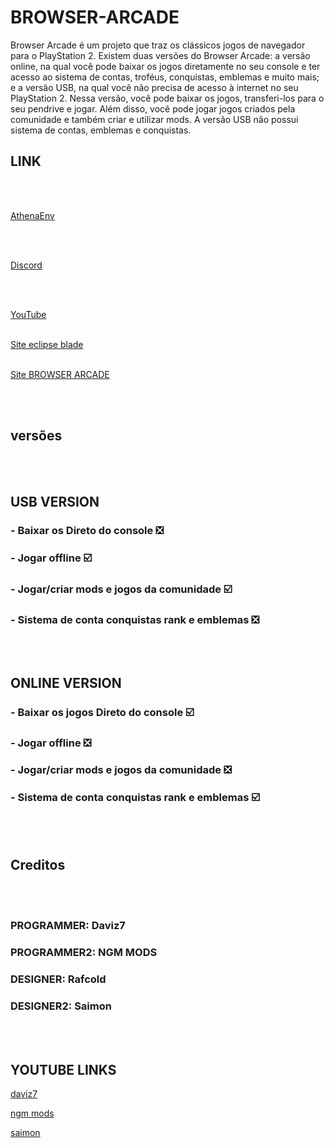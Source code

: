 # BROWSER-ARCADE
Browser Arcade é um projeto que traz os clássicos jogos de navegador para o PlayStation 2. Existem duas versões do Browser Arcade: a versão online, na qual você pode baixar os jogos diretamente no seu console e ter acesso ao sistema de contas, troféus, conquistas, emblemas e muito mais; e a versão USB, na qual você não precisa de acesso à internet no seu PlayStation 2. Nessa versão, você pode baixar os jogos, transferi-los para o seu pendrive e jogar. Além disso, você pode jogar jogos criados pela comunidade e também criar e utilizar mods. A versão USB não possui sistema de contas, emblemas e conquistas.
## LINK

<br>
<br>

[AthenaEnv](https://github.com/DanielSant0s/AthenaEnv)

<br>
<br>

[Discord](https://discord.gg/emsqjW6y3d)

<br>
<br>

[YouTube](https://youtube.com/@EclipseBladeStudio?si=unrqXo_Xek4PV49g)
<br>
<br>

[Site eclipse blade ](https://eclipseblade.6te.net)
<br>
<br>

[Site BROWSER ARCADE](https://browserarcade.freevar.com)

<br>
<br>

## versões

<br />
<br />

## USB VERSION
### - Baixar os Direto do console ❎
### - Jogar offline ☑️
### - Jogar/criar mods e jogos da comunidade ☑️
### - Sistema de conta conquistas rank e emblemas ❎

<br />
<br />

## ONLINE VERSION
 
### - Baixar os jogos Direto do console ☑️
### - Jogar offline ❎
### - Jogar/criar mods e jogos da comunidade ❎
### - Sistema de conta conquistas rank e emblemas ☑️

<br />
<br />

## Creditos

<br />
<br />

### PROGRAMMER: Daviz7
### PROGRAMMER2: NGM MODS
### DESIGNER: Rafcold 
### DESIGNER2: Saimon

<br />
<br />

## YOUTUBE LINKS

[daviz7](https://youtube.com/@daviz7_01)

[ngm mods](https://youtube.com/@ngmmodsofficial1579?si=6IiX2PH-GJdlAu_i)

[saimon](https://youtube.com/@Saimon_gamer.7429?si=YcrMbTSxHBkU04Lt)